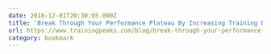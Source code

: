 ```yaml
---
date: 2018-12-01T20:30:05.000Z
title: 'Break Through Your Performance Plateau By Increasing Training Density | Tra'
url: https://www.trainingpeaks.com/blog/break-through-your-performance-plateau-by-increasing-training-density/
category: bookmark
---
```

